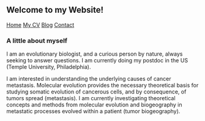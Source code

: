 ## Welcome to my Website!

[Home](./) [My CV](./cv.md) [Blog](./blog.md) [Contact](./contact.md)

### A little about myself

I am an evolutionary biologist, and a curious person by nature, always seeking to answer questions. I am currently doing my postdoc in the US (Temple University, Philadelphia). 

I am interested in understanding the underlying causes of cancer metastasis. Molecular evolution provides the necessary theoretical basis for studying somatic evolution 
of cancerous cells, and by consequence, of tumors spread (metastasis). I am currently investigating theoretical concepts and methods from molecular evolution and biogeography in metastatic processes evolved within a patient (tumor biogeography).
 
